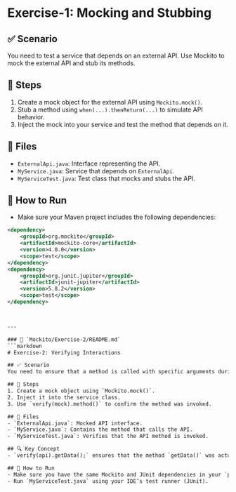 # Exercise-1: Mocking and Stubbing

## ✅ Scenario
You need to test a service that depends on an external API. Use Mockito to mock the external API and stub its methods.

## 🧩 Steps
1. Create a mock object for the external API using `Mockito.mock()`.
2. Stub a method using `when(...).thenReturn(...)` to simulate API behavior.
3. Inject the mock into your service and test the method that depends on it.

## 📄 Files
- `ExternalApi.java`: Interface representing the API.
- `MyService.java`: Service that depends on `ExternalApi`.
- `MyServiceTest.java`: Test class that mocks and stubs the API.

## 🧪 How to Run
- Make sure your Maven project includes the following dependencies:
```xml
<dependency>
    <groupId>org.mockito</groupId>
    <artifactId>mockito-core</artifactId>
    <version>4.0.0</version>
    <scope>test</scope>
</dependency>
<dependency>
    <groupId>org.junit.jupiter</groupId>
    <artifactId>junit-jupiter</artifactId>
    <version>5.8.2</version>
    <scope>test</scope>
</dependency>



---

### 📁 `Mockito/Exercise-2/README.md`
```markdown
# Exercise-2: Verifying Interactions

## ✅ Scenario
You need to ensure that a method is called with specific arguments during the test.

## 🧩 Steps
1. Create a mock object using `Mockito.mock()`.
2. Inject it into the service class.
3. Use `verify(mock).method()` to confirm the method was invoked.

## 📄 Files
- `ExternalApi.java`: Mocked API interface.
- `MyService.java`: Contains the method that calls the API.
- `MyServiceTest.java`: Verifies that the API method is invoked.

## 🔍 Key Concept
- `verify(api).getData();` ensures that the method `getData()` was actually called during test execution.

## 🧪 How to Run
- Make sure you have the same Mockito and JUnit dependencies in your `pom.xml` as in Exercise-1.
- Run `MyServiceTest.java` using your IDE’s test runner (JUnit).

